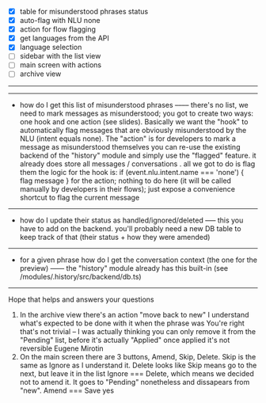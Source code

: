 - [x] table for misunderstood phrases status
- [x] auto-flag with NLU none
- [x] action for flow flagging
- [x] get languages from the API
- [x] language selection
- [ ] sidebar with the list view
- [ ] main screen with actions
- [ ] archive view

---

---

- how do I get this list of misunderstood phrases –––– there's no list, we need to mark messages as misunderstood; you got to create two ways: one hook and one action (see slides). Basically we want the "hook" to automatically flag messages that are obviously misunderstood by the NLU (intent equals none). The "action" is for developers to mark a message as misunderstood themselves
  you can re-use the existing backend of the "history" module and simply use the "flagged" feature. it already does store all messages / conversations . all we got to do is flag them
  the logic for the hook is: if (event.nlu.intent.name === 'none') { flag message }
  for the action; nothing to do here (it will be called manually by developers in their flows); just expose a convenience shortcut to flag the current message

---

- how do I update their status as handled/ignored/deleted ––– this you have to add on the backend. you'll probably need a new DB table to keep track of that (their status + how they were amended)

---

- for a given phrase how do I get the conversation context (the one for the preview) –––– the "history" module already has this built-in (see /modules/.history/src/backend/db.ts)

---

Hope that helps and answers your questions

1. In the archive view there's an action "move back to new" I understand what's expected to be done with it when the phrase was
   You're right that's not trivial – I was actually thinking you can only remove it from the "Pending" list, before it's actually "Applied"
   once applied it's not reversible
   Eugene Mirotin
2. On the main screen there are 3 buttons, Amend, Skip, Delete. Skip is the same as Ignore as I understand it. Delete looks like
   Skip means go to the next, but leave it in the list
   Ignore === Delete, which means we decided not to amend it. It goes to "Pending" nonetheless and dissapears from "new".
   Amend === Save yes
